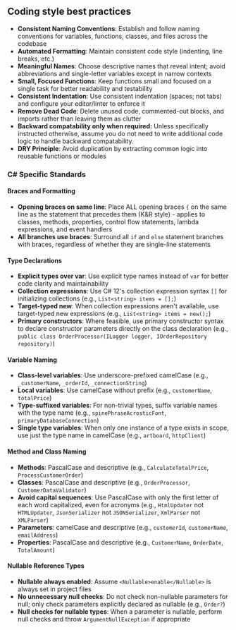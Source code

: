## Coding style best practices

- **Consistent Naming Conventions**: Establish and follow naming conventions for variables, functions, classes, and files across the codebase
- **Automated Formatting**: Maintain consistent code style (indenting, line breaks, etc.)
- **Meaningful Names**: Choose descriptive names that reveal intent; avoid abbreviations and single-letter variables except in narrow contexts
- **Small, Focused Functions**: Keep functions small and focused on a single task for better readability and testability
- **Consistent Indentation**: Use consistent indentation (spaces; not tabs) and configure your editor/linter to enforce it
- **Remove Dead Code**: Delete unused code, commented-out blocks, and imports rather than leaving them as clutter
- **Backward compatability only when required:** Unless specifically instructed otherwise, assume you do not need to write additional code logic to handle backward compatability.
- **DRY Principle**: Avoid duplication by extracting common logic into reusable functions or modules

### C# Specific Standards

#### Braces and Formatting
- **Opening braces on same line**: Place ALL opening braces `{` on the same line as the statement that precedes them (K&R style) - applies to classes, methods, properties, control flow statements, lambda expressions, and event handlers
- **All branches use braces**: Surround all `if` and `else` statement branches with braces, regardless of whether they are single-line statements

#### Type Declarations
- **Explicit types over var**: Use explicit type names instead of `var` for better code clarity and maintainability
- **Collection expressions**: Use C# 12's collection expression syntax `[]` for initializing collections (e.g., `List<string> items = [];`)
- **Target-typed new**: When collection expressions aren't available, use target-typed new expressions (e.g., `List<string> items = new();`)
- **Primary constructors**: Where feasible, use primary constructor syntax to declare constructor parameters directly on the class declaration (e.g., `public class OrderProcessor(ILogger logger, IOrderRepository repository)`)

#### Variable Naming
- **Class-level variables**: Use underscore-prefixed camelCase (e.g., `_customerName`, `_orderId`, `_connectionString`)
- **Local variables**: Use camelCase without prefix (e.g., `customerName`, `totalPrice`)
- **Type-suffixed variables**: For non-trivial types, suffix variable names with the type name (e.g., `spinePhraseAcrosticFont`, `primaryDatabaseConnection`)
- **Single type variables**: When only one instance of a type exists in scope, use just the type name in camelCase (e.g., `artboard`, `httpClient`)

#### Method and Class Naming
- **Methods**: PascalCase and descriptive (e.g., `CalculateTotalPrice`, `ProcessCustomerOrder`)
- **Classes**: PascalCase and descriptive (e.g., `OrderProcessor`, `CustomerDataValidator`)
- **Avoid capital sequences**: Use PascalCase with only the first letter of each word capitalized, even for acronyms (e.g., `HtmlUpdater` not `HTMLUpdater`, `JsonSerializer` not `JSONSerializer`, `XmlParser` not `XMLParser`)
- **Parameters**: camelCase and descriptive (e.g., `customerId`, `customerName`, `emailAddress`)
- **Properties**: PascalCase and descriptive (e.g., `CustomerName`, `OrderDate`, `TotalAmount`)

#### Nullable Reference Types
- **Nullable always enabled**: Assume `<Nullable>enable</Nullable>` is always set in project files
- **No unnecessary null checks**: Do not check non-nullable parameters for null; only check parameters explicitly declared as nullable (e.g., `Order?`)
- **Null checks for nullable types**: When a parameter is nullable, perform null checks and throw `ArgumentNullException` if appropriate
